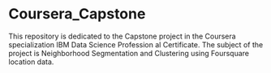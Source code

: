 # Coursera_Capstone
This repository is dedicated to the Capstone project in the Coursera specialization IBM Data Science Profession al Certificate. The subject of the project is Neighborhood Segmentation and Clustering using Foursquare location data.
